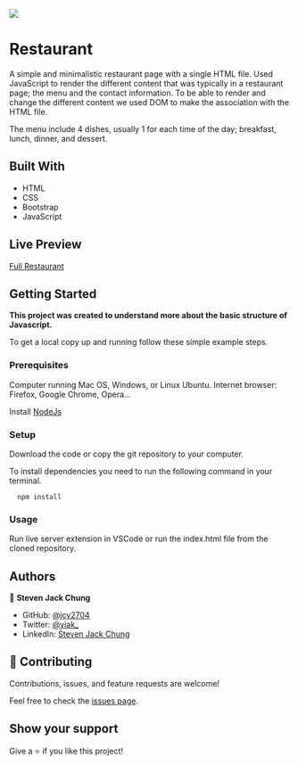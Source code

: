 ![](https://img.shields.io/badge/Microverse-blueviolet)

# Restaurant

A simple and minimalistic restaurant page with a single HTML file. Used JavaScript to render the different content that was typically in a restaurant page; the menu and the contact information. To be able to render and change the different content we used DOM to make the association with the HTML file.

The menu include 4 dishes, usually 1 for each time of the day; breakfast, lunch, dinner, and dessert.

## Built With

- HTML
- CSS
- Bootstrap
- JavaScript

## Live Preview

[Full Restaurant](https://rawcdn.githack.com/jcy2704/restaurant-page/6b20fa7b5d3580a0dd4ae9b57ae77582fef63df1/dist/index.html)

## Getting Started

**This project was created to understand more about the basic structure of Javascript.**


To get a local copy up and running follow these simple example steps.

### Prerequisites
Computer running Mac OS, Windows, or Linux Ubuntu.
Internet browser: Firefox, Google Chrome, Opera...

Install [NodeJs](https://nodejs.org/en/download/)

### Setup
Download the code or copy the git repository to your computer.

To install dependencies you need to run the following command in your terminal.

```
  npm install
```

### Usage
Run live server extension in VSCode or run the index.html file from the cloned repository.


## Authors

👤 **Steven Jack Chung**

- GitHub: [@jcy2704](https://github.com/jcy2704)
- Twitter: [@yiak_](https://twitter.com/yiak_)
- LinkedIn: [Steven Jack Chung](https://linkedin.com/in/stevenjchung)

## 🤝 Contributing

Contributions, issues, and feature requests are welcome!

Feel free to check the [issues page](https://github.com/jcy2704/restaurant-page/issues).

## Show your support

Give a ⭐️ if you like this project!